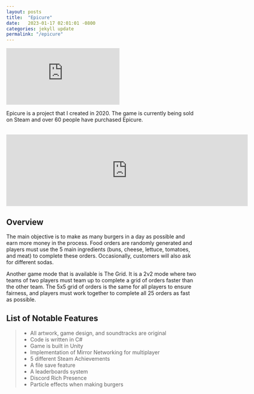 ```yaml
---
layout: posts
title:  "Epicure"
date:   2023-01-17 02:01:01 -0800
categories: jekyll update
permalink: "/epicure"
---
```

<iframe src="https://www.youtube.com/embed/GzQyk8itsb0" frameborder="0" allowfullscreen></iframe>

Epicure is a project that I created in 2020. The game is currently being sold on Steam and over 60 people have purchased Epicure.

<br>
<iframe src="https://store.steampowered.com/widget/1291060/" width="640" height="190" frameborder="0"></iframe>

## Overview

The main objective is to make as many burgers in a day as possible and earn more money in the process. Food orders are randomly generated and players must use the 5 main ingredients (buns, cheese, lettuce, tomatoes, and meat) to complete these orders. Occasionally, customers will also ask for different sodas.

Another game mode that is available is The Grid. It is a 2v2 mode where two teams of two players must team up to complete a grid of orders faster than the other team. The 5x5 grid of orders is the same for all players to ensure fairness, and players must work together to complete all 25 orders as fast as possible.

## List of Notable Features

> * All artwork, game design, and soundtracks are original
> * Code is written in C#
> * Game is built in Unity
> * Implementation of Mirror Networking for multiplayer
> * 5 different Steam Achievements
> * A file save feature
> * A leaderboards system
> * Discord Rich Presence
> * Particle effects when making burgers
